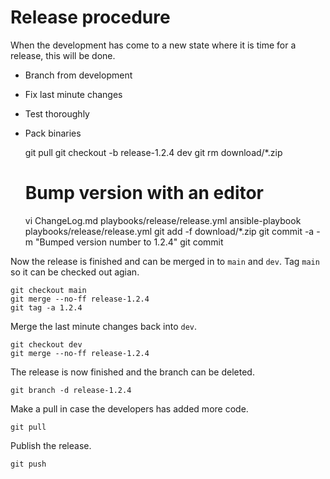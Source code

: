 # Release procedure

When the development has come to a new state where
it is time for a release, this will be done.

* Branch from development
* Fix last minute changes
* Test thoroughly 
* Pack binaries


    git pull
    git checkout -b release-1.2.4 dev
    git rm download/*.zip
    # Bump version with an editor
    vi ChangeLog.md playbooks/release/release.yml 
    ansible-playbook playbooks/release/release.yml 
    git add -f download/*.zip
    git commit -a -m "Bumped version number to 1.2.4"
    git commit

Now the release is finished and can be merged in to
`main` and `dev`.
Tag `main` so it can be checked out agian.

    git checkout main
    git merge --no-ff release-1.2.4
    git tag -a 1.2.4

Merge the last minute changes back into `dev`.

    git checkout dev
    git merge --no-ff release-1.2.4

The release is now finished and the branch can be deleted.

    git branch -d release-1.2.4

Make a pull in case the developers has added more code.

    git pull

Publish the release.

    git push



